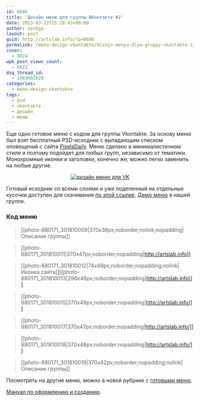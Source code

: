```yaml
---
id: 6686
title: 'Дизайн меню для группы ВКонтакте #2'
date: 2013-03-22T15:28:43+00:00
author: serEga
layout: post
guid: http://artslab.info/?p=6686
permalink: /menu-design-vkontakte/dizajn-menyu-dlya-gruppy-vkontakte-2/
cover:
  - 8024
wpb_post_views_count:
  - 6022
dsq_thread_id:
  - 1563682628
categories:
  - menu-design-vkontakte
tags:
  - psd
  - vkontakte
  - дизайн
  - меню
---
```

Еще одно готовое меню с кодом для группы Vkontakte. За основу меню был взят бесплатный PSD-исходник с выпадающим списком оповещений с сайта [PixelsDaily](http://pixelsdaily.com/resources/photoshop/psds/popout-navigation/). Меню сделано в минималистичном стиле и поэтому подойдет для любых групп, независимо от тематики. Монохромные иконки и заголовки, конечно же, можно легко заменить на любые другие.

<center>
  <a href="http://googledrive.com/host/0B9lHVSSSdxdxd0hjdUdmRzY3Tjg/menu_dlya_vk.jpg"><img src="http://googledrive.com/host/0B9lHVSSSdxdxd0hjdUdmRzY3Tjg/menu_dlya_vk-300x257.jpg" alt="дизайн меню для VK" class="aligncenter size-medium wp-image-6687" srcset="http://googledrive.com/host/0B9lHVSSSdxdxd0hjdUdmRzY3Tjg/menu_dlya_vk-300x257.jpg 300w, http://googledrive.com/host/0B9lHVSSSdxdxd0hjdUdmRzY3Tjg/menu_dlya_vk.jpg 370w" sizes="(max-width: 300px) 100vw, 300px" /></a>
</center>



<!--more-->

Готовый исходник со всеми слоями и уже поделенный на отдельные кусочки доступен для скачивания [по этой ссылке](https://www.box.com/s/d0rqqomiji7gwqr9soi0). [Демо меню](http://vk.com/pages?oid=-880171&p=popout_menu) в нашей группе.

### Код меню

> [­[photo-880171_301810009|370x36px;noborder;nolink;nopadding|Описание группы]]

> [­[photo-880171_301810011|370x47px;noborder;nopadding|http://artslab.info]]

> \[­[photo-880171\_301810012|74x48px;noborder;nopadding;nolink|Иконка сайта]\]\[­[photo-880171\_301810013|296x48px;noborder;nopadding|http://artslab.info\]]

> [­[photo-880171_301810015|370x49px;noborder;nopadding|http://artslab.info/]]

> [­[photo-880171_301810017|370x47px;noborder;nopadding|http://artslab.info/]]

> [­[photo-880171_301810018|370x48px;noborder;nopadding|http://artslab.info/]]

> [­[photo-880171_301810019|370x42px;noborder;nopadding;nolink|Описание группы]]

Посмотреть на другие меню, можно в новой рубрике с [готовыми меню](http://artslab.info/category/menu-design-vkontakte/ "готовые дизайны для групп").

[Мануал по оформлению и созданию](http://artslab.info/menu-design-vkontakte/oformlenie-menyu-dlya-gruppy-vkontakte-1/ "Оформление меню для группы ВКонтакте #1").